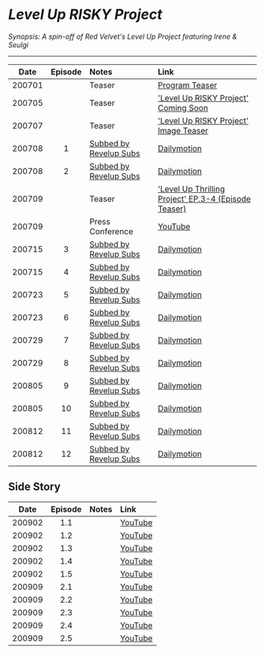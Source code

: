 # _Level Up RISKY Project_

_Synopsis: A spin-off of Red Velvet's Level Up Project featuring Irene & Seulgi_

___
|  Date  | Episode | Notes                          | Link                                                                                 |
|:------:|:-------:|:-------------------------------|:-------------------------------------------------------------------------------------|
| 200701 |         | Teaser                         | [Program Teaser](https://youtu.be/Soxv8mHcWYM)                                       |
| 200705 |         | Teaser                         | ['Level Up RISKY Project' Coming Soon](https://youtu.be/m_i1eU_f8RI)                 |
| 200707 |         | Teaser                         | ['Level Up RISKY Project' Image Teaser](https://youtu.be/eXkx77_G9gk)                |
| 200708 |    1    | [Subbed by Revelup Subs][rvus] | [Dailymotion](https://www.dailymotion.com/video/x7uz4qm)                             |
| 200708 |    2    | [Subbed by Revelup Subs][rvus] | [Dailymotion](https://www.dailymotion.com/video/x7uz4s3)                             |
| 200709 |         | Teaser                         | ['Level Up Thrilling Project' EP.3-4 (Episode Teaser)](https://youtu.be/vlfebeXfrTo) |
| 200709 |         | Press Conference               | [YouTube](https://youtu.be/qlSnHtfWz70)                                              |
| 200715 |    3    | [Subbed by Revelup Subs][rvus] | [Dailymotion](https://www.dailymotion.com/video/x7v59xs)                             |
| 200715 |    4    | [Subbed by Revelup Subs][rvus] | [Dailymotion](https://www.dailymotion.com/video/x7v5bpp)                             |
| 200723 |    5    | [Subbed by Revelup Subs][rvus] | [Dailymotion](https://www.dailymotion.com/video/x7vbl2f)                             |
| 200723 |    6    | [Subbed by Revelup Subs][rvus] | [Dailymotion](https://www.dailymotion.com/video/x7vbsc7)                             |
| 200729 |    7    | [Subbed by Revelup Subs][rvus] | [Dailymotion](https://www.dailymotion.com/video/x7vgi9c)                             |
| 200729 |    8    | [Subbed by Revelup Subs][rvus] | [Dailymotion](https://www.dailymotion.com/video/x7vgiat)                             |
| 200805 |    9    | [Subbed by Revelup Subs][rvus] | [Dailymotion](https://www.dailymotion.com/video/x7vlkwb)                             |
| 200805 |   10    | [Subbed by Revelup Subs][rvus] | [Dailymotion](https://www.dailymotion.com/video/x7vllas)                             |
| 200812 |   11    | [Subbed by Revelup Subs][rvus] | [Dailymotion](https://www.dailymotion.com/video/x7vqrmp)                             |
| 200812 |   12    | [Subbed by Revelup Subs][rvus] | [Dailymotion](https://www.dailymotion.com/video/x7vqsei)                             |

## Side Story

|  Date  | Episode | Notes | Link                                    |
|:------:|:-------:|:------|:----------------------------------------|
| 200902 |   1.1   |       | [YouTube](https://youtu.be/p_zh1J_kduU) |
| 200902 |   1.2   |       | [YouTube](https://youtu.be/G7nrZF6hiDY) |
| 200902 |   1.3   |       | [YouTube](https://youtu.be/mCQ9zgpR2Gk) |
| 200902 |   1.4   |       | [YouTube](https://youtu.be/eV56yDGqypU) |
| 200902 |   1.5   |       | [YouTube](https://youtu.be/Q0kGEu8ub9g) |
| 200909 |   2.1   |       | [YouTube](https://youtu.be/tFRD8745Nl8) |
| 200909 |   2.2   |       | [YouTube](https://youtu.be/lWJiD3lytpU) |
| 200909 |   2.3   |       | [YouTube](https://youtu.be/S-5gp5fEEo0) |
| 200909 |   2.4   |       | [YouTube](https://youtu.be/VZoTbjxYrg0) |
| 200909 |   2.5   |       | [YouTube](https://youtu.be/eUbpR3zPIvw) |

[rvus]:https://revelupsubs.com/
